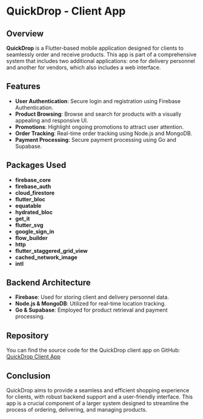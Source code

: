 
# QuickDrop - Client App

## Overview

**QuickDrop** is a Flutter-based mobile application designed for clients to seamlessly order and receive products. This app is part of a comprehensive system that includes two additional applications: one for delivery personnel and another for vendors, which also includes a web interface.

## Features

- **User Authentication**: Secure login and registration using Firebase Authentication.
- **Product Browsing**: Browse and search for products with a visually appealing and responsive UI.
- **Promotions**: Highlight ongoing promotions to attract user attention.
- **Order Tracking**: Real-time order tracking using Node.js and MongoDB.
- **Payment Processing**: Secure payment processing using Go and Supabase.

## Packages Used

- **firebase_core**
- **firebase_auth**
- **cloud_firestore**
- **flutter_bloc**
- **equatable**
- **hydrated_bloc**
- **get_it**
- **flutter_svg**
- **google_sign_in**
- **flow_builder**
- **http**
- **flutter_staggered_grid_view**
- **cached_network_image**
- **intl**

## Backend Architecture

- **Firebase**: Used for storing client and delivery personnel data.
- **Node.js & MongoDB**: Utilized for real-time location tracking.
- **Go & Supabase**: Employed for product retrieval and payment processing.

## Repository

You can find the source code for the QuickDrop client app on GitHub: [QuickDrop Client App](https://github.com/4CROS2/quickdrop)

## Conclusion

QuickDrop aims to provide a seamless and efficient shopping experience for clients, with robust backend support and a user-friendly interface. This app is a crucial component of a larger system designed to streamline the process of ordering, delivering, and managing products.

